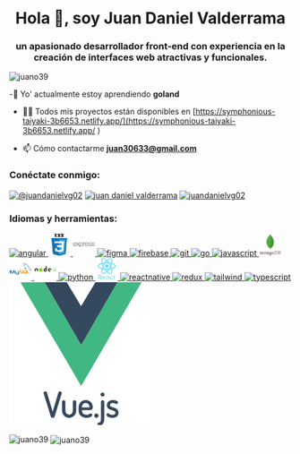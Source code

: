 <h1 align="center">Hola 👋, soy Juan Daniel Valderrama</h1>
<h3 align="center">un apasionado desarrollador front-end con experiencia en la creación de interfaces web atractivas y funcionales.</h3>

 <img src="https://komarev.com/ghpvc/?username=juano39&label=Profile%20views&color=0e75b6&style=flat" alt="juano39" /> 

-🌱 Yo' actualmente estoy aprendiendo **goland**

- 👨‍💻 Todos mis proyectos están disponibles en [https://symphonious-taiyaki-3b6653.netlify.app/](https://symphonious-taiyaki-3b6653.netlify.app/ )

- 📫 Cómo contactarme **juan30633@gmail.com**

<h3 align="left">Conéctate conmigo:</h3>
<p align="left">
<a href="https://twitter.com/@juandanielvg02" target="blank"><img align="center" src="https://raw.githubusercontent.com/rahuldkjain/github-profile-readme- generator/master/src/images/icons/Social/twitter.svg" alt="@juandanielvg02" height="30" width="40" /></a> <a href="
https://linkedin.com /en/juan daniel valderrama" target="blank"><img align="center" src="https://raw.githubusercontent.com/rahuldkjain/github-profile-readme-generator/master/src/images/icons /Social/linked-in-alt.svg" alt="juan daniel valderrama" height="30" width="40" /></a>
<a href="https://instagram.com/juandanielvg02" target="blank"><img align="center" src="https://raw.githubusercontent.com/rahuldkjain/github-profile-readme-generator/master/src/images/icons/Social/ instagram.svg" alt="juandanielvg02" altura="30" ancho="40" /></a>
</p>

<h3 align="left">Idiomas y herramientas:</h3>
<p align="left"> <a href="https://angular.io" target="_blank" rel="noreferrer"> <img src="https://angular.io/assets/images/logos /angular/angular.svg" alt="angular" ancho="40" altura="40"/> </a> <a href="https://www.w3schools.com/css/" target="_blank " rel="noreferrer"> <img src="https://raw.githubusercontent.com/devicons/devicon/master/icons/css3/css3-original-wordmark.svg" alt="css3" width="40" height="40"/> </a> <a href="https://expressjs.com" target="_blank" rel="noreferrer"> <img src="https://raw.githubusercontent.com/devicons/devicon/master/icons/express/express-original-wordmark.svg" alt="express" width="40" height="40"/> </a> <a href="https:// www.figma.com/" target="_blank" rel="noreferrer"> <img src="https://www.vectorlogo.zone/logos/figma/figma-icon.svg" alt="figma" width= "40" height="40"/> </a> <a href="https://firebase.google.com/" target="_blank" rel="noreferrer"> <img src="https:// www.vectorlogo.zone/logos/firebase/firebase-icon.svg" alt="firebase" width="40" height="40"/> </a> <a href="https://git-scm.com/" target="_blank" rel="noreferrer"> <img src="https://www.vectorlogo.zone/logos/git-scm/git-scm-icon.svg" alt="git" width= "40" height="40"/> </a> <a href="https://golang.org" target="_blank" rel="noreferrer"> <img src="https://raw.githubusercontent .com/devicons/devicon/master/icons/go/go-original.svg" alt="go" width="40" height="40"/> </a> <a href="https://desarrollador .mozilla.org/en-US/docs/Web/JavaScript" target="_blank" rel="noreferrer"> <img src="https://raw.githubusercontent.com/devicons/devicon/master/icons/javascript /javascript-original.svg" alt="javascript" width="40" height="40"/> </a> <a href="https://www.mongodb.com/" target="_blank" rel="noreferrer"> <img src="https://raw.githubusercontent.com/devicons/devicon/master/icons/mongodb/mongodb-original-wordmark.svg" alt="mongodb" width="40" height="40"/> </a> <a href="https://www.mysql.com/" target="_blank" rel="noreferrer"> <img src="https://raw.githubusercontent.com/devicons/devicon/ master/icons/mysql/mysql-original-wordmark.svg" alt="mysql" width="40" height="40"/> </a> <a href="https://nodejs.org" target="_blank" rel="noreferrer"> <img src="https://raw.githubusercontent.com/devicons/devicon/master/icons/nodejs/nodejs-original-wordmark.svg" alt="nodejs " width="40" height="40"/> </a> <a href="https://www.python.org" target="_blank" rel="noreferrer"> <img src="https: //raw.githubusercontent.com/devicons/devicon/master/icons/python/python-original.svg" alt="python" width="40" height="40"/> </a> <a href=" https://reactjs.org/" target="_blank" rel="noreferrer"> <img src="https://raw.githubusercontent.com/devicons/devicon/master/icons/react/react-original-wordmark.svg" alt="react" width="40" height="40"/> </a> <a href="https:// reactnative.dev/" target="_blank" rel="noreferrer"> <img src="https://reactnative.dev/img/header_logo.svg" alt="reactnative" width="40" height="40" /> </a> <a href="https://redux.js.org" target="_blank" rel="noreferrer"> <img src="https://raw.githubusercontent.com/devicons/devicon /master/icons/redux/redux-original.svg" alt="redux" width="40" height="40"/> </a> <a href="https://tailwindcss.com/" target="_blank" rel="noreferrer"> <img src="https://www.vectorlogo.zone/logos/tailwindcss/tailwindcss-icon.svg" alt="tailwind" width="40" height ="40"/> </a> <a href="https://www.typescriptlang.org/" target="_blank" rel="noreferrer"> <img src="https://raw.githubusercontent. com/devicons/devicon/master/icons/typescript/typescript-original.svg" alt="typescript" width="40" height="40"/> </a> <a href="https://vuejs. org/" target="_blank" rel="noreferrer"> <img src="https://raw.githubusercontent.com/devicons/devicon/master/icons/vuejs/vuejs-original-wordmark.svg" alt="vuejs" ancho="40" altura="40"/> </a> </p>

<p><img align="left" src="https://github-readme-stats.vercel.app/api/top-langs?username=juano39&show_icons=true&locale=en&layout=compact" alt="juano39" /> </p>

<p> <img align="center" src="https://github-readme-stats.vercel.app/api?username=juano39&show_icons=true&locale=en" alt="juano39" /> </p>


